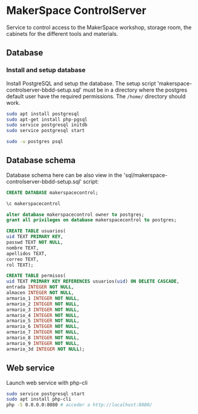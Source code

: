 # MakerSpace ControlServer

Service to control access to the MakerSpace workshop, storage room, the cabinets for the different tools and materials.


## Database

### Install and setup database

Install PostgreSQL and setup the database. The setup script 'makerspace-controlserver-bbdd-setup.sql' must be in a directory where the postgres default user have the required permissions. The `/home/` directory should work.
```sh
sudo apt install postgresql
sudo apt-get install php-pgsql
sudo service postgresql initdb
sudo service postgresql start

sudo -u postgres psql
```


## Database schema

Database schema here can be also view in the 'sql/makerspace-controlserver-bbdd-setup.sql' script:
```sql
CREATE DATABASE makerspacecontrol;

\c makerspacecontrol

alter database makerspacecontrol owner to postgres;
grant all privileges on database makerspacecontrol to postgres;

CREATE TABLE usuarios(
uid TEXT PRIMARY KEY,
passwd TEXT NOT NULL,
nombre TEXT,
apellidos TEXT,
correo TEXT,
rol TEXT);

CREATE TABLE permisos(
uid TEXT PRIMARY KEY REFERENCES usuarios(uid) ON DELETE CASCADE,
entrada INTEGER NOT NULL,
almacen INTEGER NOT NULL,
armario_1 INTEGER NOT NULL,
armario_2 INTEGER NOT NULL,
armario_3 INTEGER NOT NULL,
armario_4 INTEGER NOT NULL,
armario_5 INTEGER NOT NULL,
armario_6 INTEGER NOT NULL,
armario_7 INTEGER NOT NULL,
armario_8 INTEGER NOT NULL,
armario_9 INTEGER NOT NULL,
armario_3d INTEGER NOT NULL);
```


## Web service

Launch web service with php-cli
```sh
sudo service postgresql start
sudo apt install php-cli
php -S 0.0.0.0:8080 # acceder a http://localhost:8080/
```
